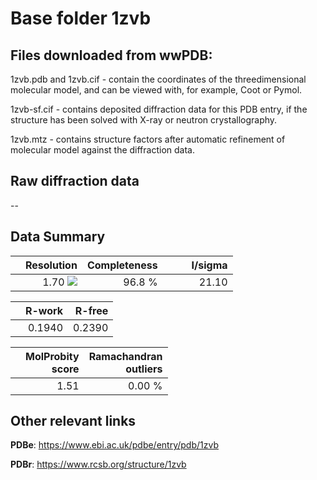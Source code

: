 # Base folder 1zvb

## Files downloaded from wwPDB:

1zvb.pdb and 1zvb.cif - contain the coordinates of the threedimensional molecular model, and can be viewed with, for example, Coot or Pymol.

1zvb-sf.cif - contains deposited diffraction data for this PDB entry, if the structure has been solved with X-ray or neutron crystallography.

1zvb.mtz - contains structure factors after automatic refinement of molecular model against the diffraction data.

## Raw diffraction data

--<br> 

## Data Summary
|   | Resolution | Completeness| I/sigma |
|---|-------------:|----------------:|--------------:|
|   |1.70 ![](https://github.com/thorn-lab/coronavirus_structural_task_force/blob/master/outreach/ang.svg)|96.8  %|<img width=50/>21.10|

|   | **R-work**| **R-free**   
|---|-------------:|----------------:|           
||0.1940|0.2390|

|   |**MolProbity<br>score**| **Ramachandran<br>outliers** 
|---|-------------:|----------------:|
||1.51|0.00 %|

## Other relevant links 
**PDBe**:  https://www.ebi.ac.uk/pdbe/entry/pdb/1zvb
 
**PDBr**: https://www.rcsb.org/structure/1zvb 

